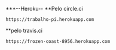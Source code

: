 ***--Heroku--
**Pelo circle.ci
```
https://trabalho-pi.herokuapp.com
````
**pelo travis.ci
```
https://frozen-coast-8956.herokuapp.com
```
